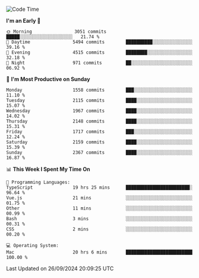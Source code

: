 <!--START_SECTION:waka-->
![Code Time](http://img.shields.io/badge/Code%20Time-4%2C387%20hrs%2040%20mins-blue)

**I'm an Early 🐤** 

```text
🌞 Morning                3051 commits        █████░░░░░░░░░░░░░░░░░░░░   21.74 % 
🌆 Daytime                5494 commits        ██████████░░░░░░░░░░░░░░░   39.16 % 
🌃 Evening                4515 commits        ████████░░░░░░░░░░░░░░░░░   32.18 % 
🌙 Night                  971 commits         ██░░░░░░░░░░░░░░░░░░░░░░░   06.92 % 
```
📅 **I'm Most Productive on Sunday** 

```text
Monday                   1558 commits        ███░░░░░░░░░░░░░░░░░░░░░░   11.10 % 
Tuesday                  2115 commits        ████░░░░░░░░░░░░░░░░░░░░░   15.07 % 
Wednesday                1967 commits        ████░░░░░░░░░░░░░░░░░░░░░   14.02 % 
Thursday                 2148 commits        ████░░░░░░░░░░░░░░░░░░░░░   15.31 % 
Friday                   1717 commits        ███░░░░░░░░░░░░░░░░░░░░░░   12.24 % 
Saturday                 2159 commits        ████░░░░░░░░░░░░░░░░░░░░░   15.39 % 
Sunday                   2367 commits        ████░░░░░░░░░░░░░░░░░░░░░   16.87 % 
```


📊 **This Week I Spent My Time On** 

```text
💬 Programming Languages: 
TypeScript               19 hrs 25 mins      ████████████████████████░   96.64 % 
Vue.js                   21 mins             ░░░░░░░░░░░░░░░░░░░░░░░░░   01.75 % 
Other                    11 mins             ░░░░░░░░░░░░░░░░░░░░░░░░░   00.99 % 
Bash                     3 mins              ░░░░░░░░░░░░░░░░░░░░░░░░░   00.31 % 
CSS                      2 mins              ░░░░░░░░░░░░░░░░░░░░░░░░░   00.20 % 

💻 Operating System: 
Mac                      20 hrs 6 mins       █████████████████████████   100.00 % 
```


 Last Updated on 26/09/2024 20:09:25 UTC
<!--END_SECTION:waka-->
